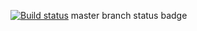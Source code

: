 [![Build status](https://ci.appveyor.com/api/projects/status/7a9wqqe7483os52f?svg=true)](https://ci.appveyor.com/project/IlyaKosov2211/settingci1-1)
master branch status badge
